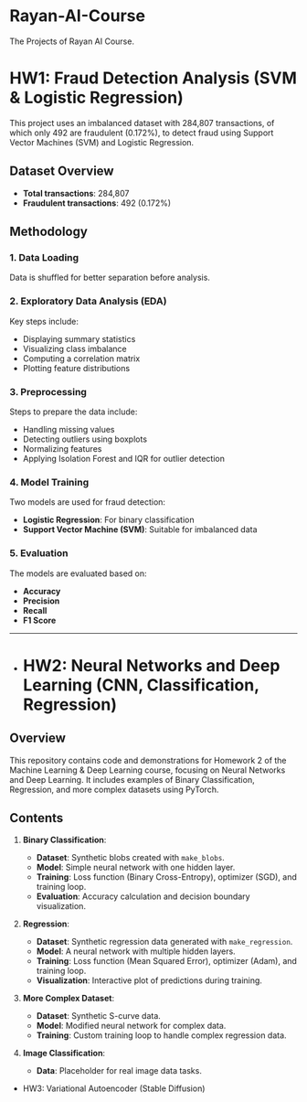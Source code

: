 # Rayan-AI-Course
The Projects of Rayan AI Course.

# HW1: Fraud Detection Analysis (SVM & Logistic Regression)

This project uses an imbalanced dataset with 284,807 transactions, of which only 492 are fraudulent (0.172%), to detect fraud using Support Vector Machines (SVM) and Logistic Regression.

## Dataset Overview
- **Total transactions**: 284,807
- **Fraudulent transactions**: 492 (0.172%)

## Methodology

### 1. Data Loading
Data is shuffled for better separation before analysis.

### 2. Exploratory Data Analysis (EDA)
Key steps include:
- Displaying summary statistics
- Visualizing class imbalance
- Computing a correlation matrix
- Plotting feature distributions

### 3. Preprocessing
Steps to prepare the data include:
- Handling missing values
- Detecting outliers using boxplots
- Normalizing features
- Applying Isolation Forest and IQR for outlier detection

### 4. Model Training
Two models are used for fraud detection:
- **Logistic Regression**: For binary classification
- **Support Vector Machine (SVM)**: Suitable for imbalanced data

### 5. Evaluation
The models are evaluated based on:
- **Accuracy**
- **Precision**
- **Recall**
- **F1 Score**

* * *

- # HW2: Neural Networks and Deep Learning (CNN, Classification, Regression)

## Overview

This repository contains code and demonstrations for Homework 2 of the Machine Learning & Deep Learning course, focusing on Neural Networks and Deep Learning. It includes examples of Binary Classification, Regression, and more complex datasets using PyTorch.

## Contents

1. **Binary Classification**:
   - **Dataset**: Synthetic blobs created with `make_blobs`.
   - **Model**: Simple neural network with one hidden layer.
   - **Training**: Loss function (Binary Cross-Entropy), optimizer (SGD), and training loop.
   - **Evaluation**: Accuracy calculation and decision boundary visualization.

2. **Regression**:
   - **Dataset**: Synthetic regression data generated with `make_regression`.
   - **Model**: A neural network with multiple hidden layers.
   - **Training**: Loss function (Mean Squared Error), optimizer (Adam), and training loop.
   - **Visualization**: Interactive plot of predictions during training.

3. **More Complex Dataset**:
   - **Dataset**: Synthetic S-curve data.
   - **Model**: Modified neural network for complex data.
   - **Training**: Custom training loop to handle complex regression data.

4. **Image Classification**:
   - **Data**: Placeholder for real image data tasks.

- HW3: Variational Autoencoder (Stable Diffusion)
